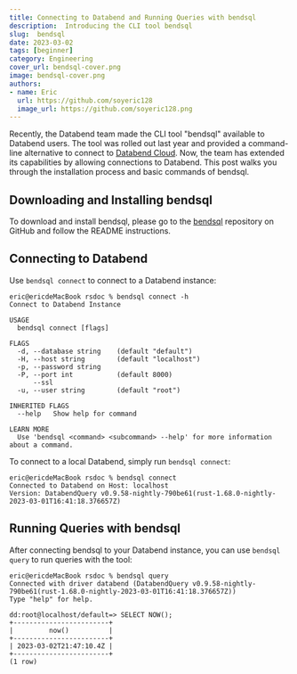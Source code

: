 ```yaml
---
title: Connecting to Databend and Running Queries with bendsql
description:  Introducing the CLI tool bendsql
slug:  bendsql
date: 2023-03-02
tags: [beginner]
category: Engineering
cover_url: bendsql-cover.png
image: bendsql-cover.png
authors:
- name: Eric
  url: https://github.com/soyeric128
  image_url: https://github.com/soyeric128.png
---
```


Recently, the Databend team made the CLI tool "bendsql" available to Databend users. The tool was rolled out last year and provided a command-line alternative to connect to [Databend Cloud](https://www.databend.com/). Now, the team has extended its capabilities by allowing connections to Databend. This post walks you through the installation process and basic commands of bendsql.

## Downloading and Installing bendsql

To download and install bendsql, please go to the [bendsql](https://github.com/databendcloud/bendsql) repository on GitHub and follow the README instructions.

## Connecting to Databend

Use `bendsql connect` to connect to a Databend instance:

```shell
eric@ericdeMacBook rsdoc % bendsql connect -h
Connect to Databend Instance

USAGE
  bendsql connect [flags]

FLAGS
  -d, --database string    (default "default")
  -H, --host string        (default "localhost")
  -p, --password string
  -P, --port int           (default 8000)
      --ssl
  -u, --user string        (default "root")

INHERITED FLAGS
  --help   Show help for command

LEARN MORE
  Use 'bendsql <command> <subcommand> --help' for more information about a command.
```

To connect to a local Databend, simply run `bendsql connect`:

```shell
eric@ericdeMacBook rsdoc % bendsql connect
Connected to Databend on Host: localhost
Version: DatabendQuery v0.9.58-nightly-790be61(rust-1.68.0-nightly-2023-03-01T16:41:18.376657Z)
```
## Running Queries with bendsql

After connecting bendsql to your Databend instance, you can use `bendsql query` to run queries with the tool:

```shell
eric@ericdeMacBook rsdoc % bendsql query
Connected with driver databend (DatabendQuery v0.9.58-nightly-790be61(rust-1.68.0-nightly-2023-03-01T16:41:18.376657Z))
Type "help" for help.

dd:root@localhost/default=> SELECT NOW();
+------------------------+
|         now()          |
+------------------------+
| 2023-03-02T21:47:10.4Z |
+------------------------+
(1 row)
```
